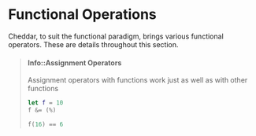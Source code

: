 # Functional Operations
Cheddar, to suit the functional paradigm, brings various functional operators. These are details throughout this section.

> #### Info::Assignment Operators
> Assignment operators with functions work just as well as with other functions
> ```swift
> let f = 10
> f &= (%)
>
> f(16) == 6
> ```
